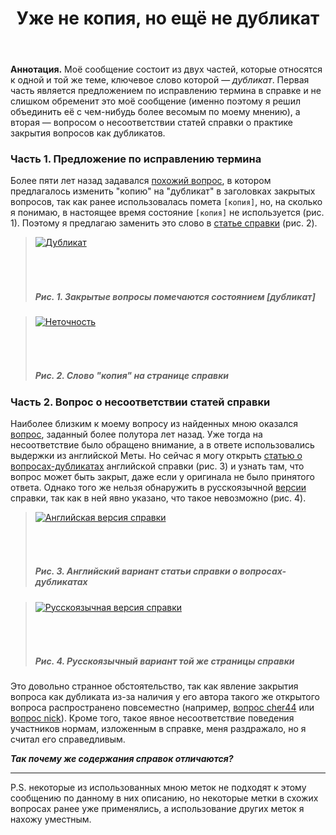 ﻿---
title: "Уже не копия, но ещё не дубликат"
se.owner.user_id: 312975
se.owner.display_name: "Вася Воронцов"
se.owner.link: "https://ru.meta.stackoverflow.com/users/312975/%d0%92%d0%b0%d1%81%d1%8f-%d0%92%d0%be%d1%80%d0%be%d0%bd%d1%86%d0%be%d0%b2"
se.link: "https://ru.meta.stackoverflow.com/questions/11894/%d0%a3%d0%b6%d0%b5-%d0%bd%d0%b5-%d0%ba%d0%be%d0%bf%d0%b8%d1%8f-%d0%bd%d0%be-%d0%b5%d1%89%d1%91-%d0%bd%d0%b5-%d0%b4%d1%83%d0%b1%d0%bb%d0%b8%d0%ba%d0%b0%d1%82"
se.question_id: 11894
se.post_type: question
---
<p><b>Аннотация.</b> Моё сообщение состоит из двух частей, которые относятся к одной и той же теме, ключевое слово которой — <i>дубликат</i>. Первая часть является предложением по исправлению термина в справке и не слишком обременит это моё сообщение (именно поэтому я решил объединить её с чем-нибудь более весомым по моему мнению), а вторая — вопросом о несоответствии статей справки о практике закрытия вопросов как дубликатов.</p>
<h3>Часть 1. Предложение по исправлению термина</h3>
<p>Более пяти лет назад задавался <a href="https://ru.meta.stackoverflow.com/questions/3723/%d0%97%d0%b0%d0%bc%d0%b5%d0%bd%d0%b8%d1%82%d1%8c-%d0%ba%d0%be%d0%bf%d0%b8%d1%8f-%d0%bd%d0%b0-%d0%b4%d1%83%d0%b1%d0%bb%d0%b8%d0%ba%d0%b0%d1%82">похожий вопрос</a>, в котором предлагалось изменить &quot;копию&quot; на &quot;дубликат&quot; в заголовках закрытых вопросов, так как ранее использовалась помета <code>[копия]</code>, но, на сколько я понимаю, в настоящее время состояние <code>[копия]</code> не используется (рис. 1). Поэтому я предлагаю заменить это слово в <a href="https://ru.stackoverflow.com/help/duplicates">статье справки</a> (рис. 2).</p>
<blockquote>
<p><a href="https://i.stack.imgur.com/gYQoi.png" rel="nofollow noreferrer"><img src="https://i.stack.imgur.com/gYQoi.png" alt="Дубликат" /></a></p>
<h6><br></h6>
<h5>Рис. 1. Закрытые вопросы помечаются состоянием [дубликат]</h5>
</blockquote>
<blockquote>
<p><a href="https://i.stack.imgur.com/sshcX.png" rel="nofollow noreferrer"><img src="https://i.stack.imgur.com/sshcX.png" alt="Неточность" /></a></p>
<h6><br></h6>
<h5>Рис. 2. Слово "копия" на странице справки</h5>
</blockquote>
<h3>Часть 2. Вопрос о несоответствии статей справки</h3>
<p>Наиболее близким к моему вопросу из найденных мною оказался <a href="https://ru.meta.stackoverflow.com/questions/10245/%d0%94%d1%83%d0%b1%d0%bb%d0%b8%d0%ba%d0%b0%d1%82-%d0%96%d1%91%d1%81%d1%82%d0%ba%d0%b8%d0%b5-%d1%82%d1%80%d0%b5%d0%b1%d0%be%d0%b2%d0%b0%d0%bd%d0%b8%d1%8f">вопрос</a>, заданный более полутора лет назад. Уже тогда на несоответствие было обращено внимание, а в ответе использовались выдержки из английской Меты. Но сейчас я могу открыть <a href="https://stackoverflow.com/help/duplicates#:%7E:text=when%20the%20questions%20share%20the%20same%20author%2C">статью о вопросах-дубликатах</a> английской справки (рис. 3) и узнать там, что вопрос может быть закрыт, даже если у оригинала не было принятого ответа. Однако того же нельзя обнаружить в русскоязычной <a href="https://ru.stackoverflow.com/help/duplicates">версии</a> справки, так как в ней явно указано, что такое невозможно (рис. 4).</p>
<blockquote>
<p><a href="https://i.stack.imgur.com/ls36Z.png" rel="nofollow noreferrer"><img src="https://i.stack.imgur.com/ls36Z.png" alt="Английская версия справки" /></a></p>
<h6><br></h6>
<h5>Рис. 3. Английский вариант статьи справки о вопросах-дубликатах</h5>
</blockquote>
<blockquote>
<p><a href="https://i.stack.imgur.com/60HoD.png" rel="nofollow noreferrer"><img src="https://i.stack.imgur.com/60HoD.png" alt="Русскоязычная версия справки" /></a></p>
<h6><br></h6>
<h5>Рис. 4. Русскоязычный вариант той же страницы справки</h5>
</blockquote>
<p>Это довольно странное обстоятельство, так как явление закрытия вопроса как дубликата из-за наличия у его автора такого же открытого вопроса распространено повсеместно (например, <a href="https://ru.stackoverflow.com/questions/709321/%d0%9e%d1%82%d1%87%d0%b5%d0%b3%d0%be-%d0%b2%d0%be%d0%b7%d0%bd%d0%b8%d0%ba%d0%b0%d0%b5%d1%82-%d0%be%d1%88%d0%b8%d0%b1%d0%ba%d0%b0-syntax-error-on-token-else-delete-this-token">вопрос cher44</a> или <a href="https://ru.stackoverflow.com/questions/399662/%d0%92%d1%8b%d1%87%d0%b8%d1%81%d0%bb%d0%b5%d0%bd%d0%b8%d0%b5-%d1%81%d1%80%d0%b5%d0%b4%d0%bd%d0%b5%d0%b3%d0%be-%d0%b0%d1%80%d0%b8%d1%84%d0%bc%d0%b5%d1%82%d0%b8%d1%87%d0%b5%d1%81%d0%ba%d0%be%d0%b3%d0%be-%d1%87%d0%b5%d1%80%d0%b5%d0%b7-javascript">вопрос nick</a>). Кроме того, такое явное несоответствие поведения участников нормам, изложенным в справке, меня раздражало, но я считал его справедливым.</p>
<p><i><b>Так почему же содержания справок отличаются?</b></i></p>
<hr />
<p>P.S. некоторые из использованных мною меток не подходят к этому сообщению по данному в них описанию, но некоторые метки в схожих вопросах ранее уже применялись, а использование других меток я нахожу уместным.</p>
